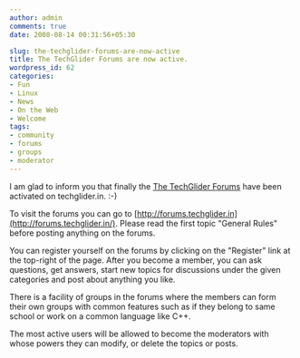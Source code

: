```yaml
---
author: admin
comments: true
date: 2008-08-14 00:31:56+05:30

slug: the-techglider-forums-are-now-active
title: The TechGlider Forums are now active.
wordpress_id: 62
categories:
- Fun
- Linux
- News
- On the Web
- Welcome
tags:
- community
- forums
- groups
- moderator
---
```




I am glad to inform you that finally the [The TechGlider Forums](http://forums.techglider.in/) have been activated on techglider.in. :-)

To visit the forums you can go to [http://forums.techglider.in](http://forums.techglider.in/). Please read the first topic "General Rules" before posting anything on the forums.

You can register yourself on the forums by clicking on the "Register" link at the top-right of the page. After you become a member, you can ask questions, get answers, start new topics for discussions under the given categories and post about anything you like.

There is a facility of groups in the forums where the members can form their own groups with common features such as if they belong to same school or work on a common language like C++.

The most active users will be allowed to become the moderators with whose powers they can modify, or delete the topics or posts.
